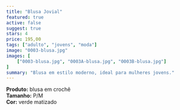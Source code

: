 ```yaml
---
title: "Blusa Jovial"
featured: true
active: false
suggest: true
stars: 4
price: 195,00
tags: ["adulto", "jovens", "moda"]
image: "0003-blusa.jpg"
images: [
    ["0003-blusa.jpg", "0003A-blusa.jpg", "0003B-blusa.jpg"]
]
summary: "Blusa em estilo moderno, ideal para mulheres jovens."
---
```


**Produto:** blusa em crochê  
**Tamanho:** P/M  
**Cor:** verde matizado  